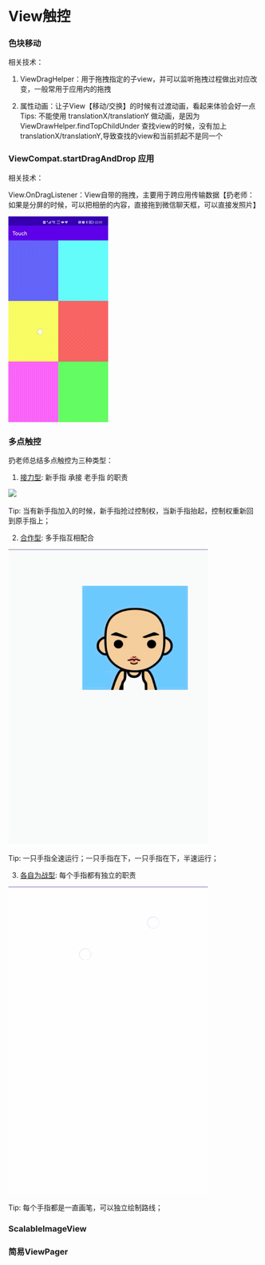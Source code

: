 # View触控

### 色块移动

相关技术：

1. ViewDragHelper：用于拖拽指定的子view，并可以监听拖拽过程做出对应改变，一般常用于应用内的拖拽

2. 属性动画：让子View【移动/交换】的时候有过渡动画，看起来体验会好一点 Tips: 不能使用 translationX/translationY 做动画，是因为
   ViewDrawHelper.findTopChildUnder 查找view的时候，没有加上translationX/translationY,导致查找的view和当前抓起不是同一个

### ViewCompat.startDragAndDrop 应用

相关技术：

View.OnDragListener：View自带的拖拽，主要用于跨应用传输数据【扔老师：如果是分屏的时候，可以把相册的内容，直接拖到微信聊天框，可以直接发照片】

<img src='https://github.com/XJChou/HighAndroid/blob/master/touch/src/main/assets/DragHelper.gif'/>

### 多点触控

扔老师总结多点触控为三种类型：

1. [接力型](./src/main/java/com/zxj/touch/multitouch/RelayView.kt): 新手指 承接 老手指 的职责

<img src='./resources/multitouch_relay.gif' style="width: 400px"/>

Tip: 当有新手指加入的时候，新手指抢过控制权，当新手指抬起，控制权重新回到原手指上；

2. [合作型](./src/main/java/com/zxj/touch/multitouch/CooperationView.kt): 多手指互相配合

<img src='./resources/multitouch_cooperation.gif' style="width: 400px"/>

Tip: 一只手指全速运行；一只手指在下，一只手指在下，半速运行；

3. [各自为战型](./src/main/java/com/zxj/touch/multitouch/SelfView.kt): 每个手指都有独立的职责
 
<img src='./resources/multitouch_self.gif' style="width: 400px"/>

Tip: 每个手指都是一直画笔，可以独立绘制路线；

### ScalableImageView

### 简易ViewPager